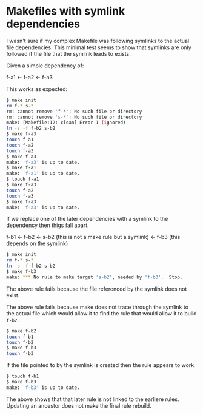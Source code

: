 
# Makefiles with symlink dependencies

I wasn't sure if my complex Makefile was following symlinks to the
actual file dependencies. This minimal test seems to show that
symlinks are only followed if the file that the symlink leads to
exists.

Given a simple dependency of:

f-a1 <- f-a2 <- f-a3

This works as expected:

```bash
$ make init
rm f-* s-*
rm: cannot remove 'f-*': No such file or directory
rm: cannot remove 's-*': No such file or directory
make: [Makefile:12: clean] Error 1 (ignored)
ln -s -f f-b2 s-b2
$ make f-a3
touch f-a1
touch f-a2
touch f-a3
$ make f-a3
make: 'f-a3' is up to date.
$ make f-a1
make: 'f-a1' is up to date.
$ touch f-a1
$ make f-a3
touch f-a2
touch f-a3
$ make f-a3
make: 'f-a3' is up to date.
```

If we replace one of the later dependencies with a symlink to the
dependency then thigs fall apart.

f-b1 <- f-b2 <- s-b2 (this is not a make rule but a symlink) <- f-b3 (this depends on the symlink)

```bash
$ make init
rm f-* s-*
ln -s -f f-b2 s-b2
$ make f-b3
make: *** No rule to make target 's-b2', needed by 'f-b3'.  Stop.
```

The above rule fails because the file referenced by the symlink does not exist.

The above rule fails because make does not trace through the symlink to the actual file which would allow it to find the rule that would allow it to build `f-b2`.

```bash
$ make f-b2
touch f-b1
touch f-b2
$ make f-b3
touch f-b3
```

If the file pointed to by the symlink is created then the rule appears to work.

```bash
$ touch f-b1
$ make f-b3
make: 'f-b3' is up to date.
```

The above shows that that later rule is not linked to the earliere rules. Updating an ancestor does not make the final rule rebuild.